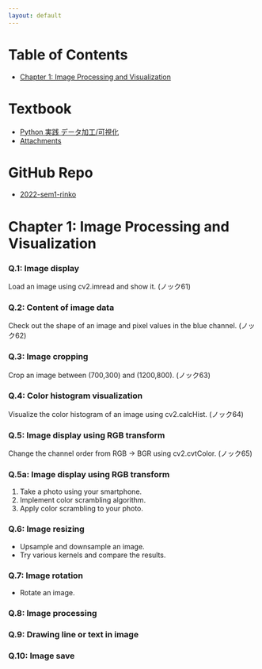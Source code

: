 ```yaml
---
layout: default
---
```

# Table of Contents
* [Chapter 1: Image Processing and Visualization](#chapter-1-image-processing-and-visualization )

# Textbook 
* [Python 実践 データ加工/可視化](https://www.shuwasystem.co.jp/book/9784798064390.html)
* [Attachments](https://www.shuwasystem.co.jp/support/7980html/6439.html)

# GitHub Repo
* [2022-sem1-rinko](https://github.com/kiyalab-tmu/2022-sem1-rinko)

# Chapter 1: Image Processing and Visualization 

### Q.1: Image display
Load an image using cv2.imread and show it. (ノック61)
### Q.2: Content of image data
Check out the shape of an image and pixel values in the blue channel. (ノック62)
### Q.3: Image cropping
Crop an image between (700,300) and (1200,800). (ノック63)
### Q.4: Color histogram visualization
Visualize the color histogram of an image using cv2.calcHist. (ノック64)
### Q.5: Image display using RGB transform
Change the channel order from RGB -> BGR using cv2.cvtColor. (ノック65)
### Q.5a: Image display using RGB transform
1. Take a photo using your smartphone.
2. Implement color scrambling algorithm.
3. Apply color scrambling to your photo.
### Q.6: Image resizing
* Upsample and downsample an image.
* Try various kernels and compare the results.
### Q.7: Image rotation
* Rotate an image.
### Q.8: Image processing
### Q.9: Drawing line or text in image
### Q.10: Image save
